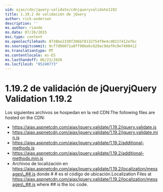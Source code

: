 ```yaml
---
uid: ajax/cdn/jquery-validate/cdnjqueryvalidate1192
title: 1.19.2 de validación de jQuery
author: rick-anderson
description: ''
ms.author: riande
ms.date: 07/26/2015
msc.type: content
ms.openlocfilehash: 0738be2330f206bf8132754f9e4cd021f412efbc
ms.sourcegitcommit: 0cf7d06071a8ff986e6c028ac9daf0c0e7490412
ms.translationtype: MT
ms.contentlocale: es-ES
ms.lasthandoff: 06/23/2020
ms.locfileid: "85240773"
---
```

# <a name="jquery-validation-1192"></a><span data-ttu-id="c817f-102">1.19.2 de validación de jQuery</span><span class="sxs-lookup"><span data-stu-id="c817f-102">jQuery Validation 1.19.2</span></span>

<span data-ttu-id="c817f-103">Los siguientes archivos se hospedan en la red CDN:</span><span class="sxs-lookup"><span data-stu-id="c817f-103">The following files are hosted on the CDN:</span></span>

- https://ajax.aspnetcdn.com/ajax/jquery.validate/1.19.2/jquery.validate.js
- https://ajax.aspnetcdn.com/ajax/jquery.validate/1.19.2/jquery.validate.min.js
- https://ajax.aspnetcdn.com/ajax/jquery.validate/1.19.2/additional-methods.js
- https://ajax.aspnetcdn.com/ajax/jquery.validate/1.19.2/additional-methods.min.js
- <span data-ttu-id="c817f-104">Archivos de localización en https://ajax.aspnetcdn.com/ajax/jquery.validate/1.19.2/localization/messages\_##.js donde # # es el código de ubicación.</span><span class="sxs-lookup"><span data-stu-id="c817f-104">Localization Files at https://ajax.aspnetcdn.com/ajax/jquery.validate/1.19.2/localization/messages\_##.js where ## is the loc code.</span></span>
